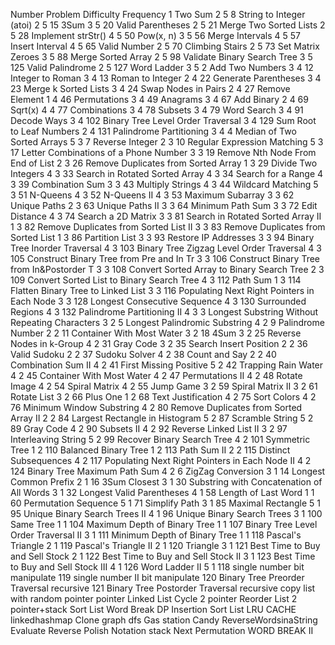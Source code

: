 Number      Problem                                     Difficulty          Frequency
1	        Two Sum	                                    2	                5
8	        String to Integer (atoi)	                2	                5
15	        3Sum	                                    3	                5
20	        Valid Parentheses	                        2	                5
21	        Merge Two Sorted Lists	                    2	                5
28	        Implement strStr()	                        4	                5
50	        Pow(x, n)	                                3	                5
56	        Merge Intervals	                            4	                5
57	        Insert Interval	                            4	                5
65	        Valid Number	                            2	                5
70	        Climbing Stairs	                            2	                5
73	        Set Matrix Zeroes	                        3	                5
88	        Merge Sorted Array	                        2	                5
98	        Validate Binary Search Tree	                3	                5
125	        Valid Palindrome	                        2	                5
127	        Word Ladder	                                3	                5
2	        Add Two Numbers	                            3	                4
12	        Integer to Roman	                        3	                4
13	        Roman to Integer	                        2	                4
22	        Generate Parentheses	                    3	                4
23	        Merge k Sorted Lists	                    3	                4
24	        Swap Nodes in Pairs	                        2	                4
27	        Remove Element	                            1	                4
46	        Permutations	                            3	                4
49	        Anagrams	                                3	                4
67	        Add Binary	                                2	                4
69	        Sqrt(x)	                                    4	                4
77	        Combinations	                            3	                4
78	        Subsets	                                    3	                4
79	        Word Search	                                3	                4
91	        Decode Ways	                                3	                4
102	        Binary Tree Level Order Traversal	        3	                4
129	        Sum Root to Leaf Numbers	                2	                4
131	        Palindrome Partitioning	                    3	                4
4	        Median of Two Sorted Arrays	                5	                3
7	        Reverse Integer	                            2	                3
10	        Regular Expression Matching	                5	                3
17	        Letter Combinations of a Phone Number	    3	                3
19	        Remove Nth Node From End of List	        2	                3
26	        Remove Duplicates from Sorted Array	        1	                3
29	        Divide Two Integers	                        4	                3
33	        Search in Rotated Sorted Array	            4	                3
34	        Search for a Range	                        4	                3
39	        Combination Sum	                            3	                3
43	        Multiply Strings	                        4	                3
44	        Wildcard Matching	                        5	                3
51	        N-Queens	                                4	                3
52	        N-Queens II	                                4	                3
53	        Maximum Subarray	                        3	                3
62	        Unique Paths	                            2	                3
63	        Unique Paths II	                            3	                3
64	        Minimum Path Sum	                        3	                3
72	        Edit Distance	                            4	                3
74	        Search a 2D Matrix	                        3	                3
81	        Search in Rotated Sorted Array II	        1	                3
82	        Remove Duplicates from Sorted List II	    3	                3
83	        Remove Duplicates from Sorted List	        1	                3
86	        Partition List	                            3	                3
93	        Restore IP Addresses	                    3	                3
94	        Binary Tree Inorder Traversal	            4	                3
103	        Binary Tree Zigzag Level Order Traversal	4	                3
105	        Construct Binary Tree from Pre and In Tr	3	                3
106	        Construct Binary Tree from In&Postorder T	3	                3
108	        Convert Sorted Array to Binary Search Tree	2	                3
109	        Convert Sorted List to Binary Search Tree	4	                3
112	        Path Sum	                                1	                3
114	        Flatten Binary Tree to Linked List	        3	                3
116	        Populating Next Right Pointers in Each Node	3	                3
128	        Longest Consecutive Sequence	            4	                3
130	        Surrounded Regions	                        4	                3
132	        Palindrome Partitioning II	                4	                3
3	        Longest Substring Without Repeating Characters	3	            2
5	        Longest Palindromic Substring	            4	                2
9	        Palindrome Number	                        2	                2
11	        Container With Most Water	                3	                2
18	        4Sum	                                    3	                2
25	        Reverse Nodes in k-Group	                4	                2
31	        Gray Code	                                3	                2
35	        Search Insert Position	                    2	                2
36	        Valid Sudoku	                            2	                2
37	        Sudoku Solver	                            4	                2
38	        Count and Say	                            2	                2
40	        Combination Sum II	                        4	                2
41	        First Missing Positive	                    5	                2
42	        Trapping Rain Water	                        4	                2
45	        Container With Most Water	                4	                2
47	        Permutations II	                            4	                2
48	        Rotate Image	                            4	                2
54	        Spiral Matrix	                            4	                2
55	        Jump Game	                                3	                2
59	        Spiral Matrix II	                        3	                2
61	        Rotate List	                                3	                2
66	        Plus One	                                1	                2
68	        Text Justification	                        4	                2
75	        Sort Colors	                                4	                2
76	        Minimum Window Substring	                4	                2
80	        Remove Duplicates from Sorted Array II	    2	                2
84	        Largest Rectangle in Histogram	            5	                2
87	        Scramble String	                            5	                2
89	        Gray Code	                                4	                2
90	        Subsets II	                                4	                2
92	        Reverse Linked List II	                    3	                2
97	        Interleaving String	                        5	                2
99	        Recover Binary Search Tree	                4	                2
101	        Symmetric Tree	                            1	                2
110	        Balanced Binary Tree	                    1	                2
113	        Path Sum II	                                2	                2
115	        Distinct Subsequences	                    4	                2
117	        Populating Next Right Pointers in Each Node II	4	            2
124	        Binary Tree Maximum Path Sum	            4	                2
6	        ZigZag Conversion	                        3	                1
14	        Longest Common Prefix	                    2	                1
16	        3Sum Closest	                            3	                1
30	        Substring with Concatenation of All Words	3	                1
32	        Longest Valid Parentheses	                4	                1
58	        Length of Last Word	                        1	                1
60	        Permutation Sequence	                    5	                1
71	        Simplify Path	                            3	                1
85	        Maximal Rectangle	                        5	                1
95	        Unique Binary Search Trees II	            4	                1
96	        Unique Binary Search Trees	                3	                1
100	        Same Tree	                                1	                1
104	        Maximum Depth of Binary Tree	            1	                1
107	        Binary Tree Level Order Traversal II	    3	                1
111	        Minimum Depth of Binary Tree	            1	                1
118	        Pascal's Triangle	                        2	                1
119	        Pascal's Triangle II	                    2	                1
120	        Triangle	                                3	                1
121     	Best Time to Buy and Sell Stock         	2	                1
122	        Best Time to Buy and Sell Stock II	        3	                1
123	        Best Time to Buy and Sell Stock III	        4	                1
126	        Word Ladder II	                            5	                1
118	        single number	bit manipulate
119	        single number II	bit manipulate
120	        Binary Tree Preorder Traversal	recursive
121	        Binary Tree Postorder Traversal	recursive
	        copy list with random pointer	pointer
	        Linked List Cycle	2 pointer
	        Reorder List	2 pointer+stack
	        Sort List
	        Word Break	DP
	        Insertion Sort List
	        LRU CACHE	linkedhashmap
	        Clone graph	dfs
	        Gas station
	        Candy
	        ReverseWordsinaString
	        Evaluate Reverse Polish Notation	stack
	        Next Permutation
	        WORD BREAK II
